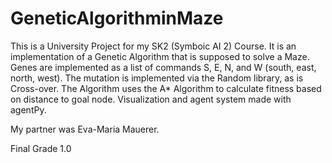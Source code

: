 # GeneticAlgorithminMaze
This is a University Project for my SK2 (Symboic AI 2) Course. It is an implementation of a Genetic Algorithm that is supposed to solve a Maze.
Genes are implemented as a list of commands S, E, N, and W (south, east, north, west). The mutation is implemented via the Random library, as is  Cross-over. 
The Algorithm uses the A* Algorithm to calculate fitness based on distance to goal node. Visualization and agent system made with agentPy.

My partner was Eva-Maria Mauerer.

Final Grade 1.0
